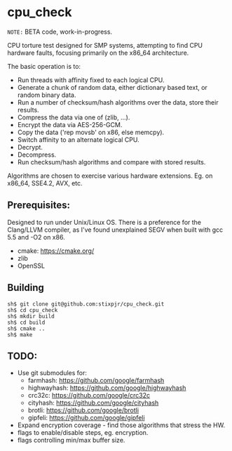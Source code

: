 # cpu_check

`NOTE:` BETA code, work-in-progress.

CPU torture test designed for SMP systems, attempting to find CPU hardware faults, focusing primarily on the x86_64 architecture.

The basic operation is to:
* Run threads with affinity fixed to each logical CPU.
* Generate a chunk of random data, either dictionary based text, or random binary data.
* Run a number of checksum/hash algorithms over the data, store their results.
* Compress the data via one of (zlib, ...).
* Encrypt the data via AES-256-GCM.
* Copy the data ('rep movsb' on x86, else memcpy).
* Switch affinity to an alternate logical CPU.
* Decrypt.
* Decompress.
* Run checksum/hash algorithms and compare with stored results.

Algorithms are chosen to exercise various hardware extensions. Eg. on x86_64, SSE4.2, AVX, etc.

## Prerequisites:

Designed to run under Unix/Linux OS. There is a preference for the Clang/LLVM compiler, as I've found unexplained SEGV when built with gcc 5.5 and -O2 on x86.

* cmake: https://cmake.org/
* zlib
* OpenSSL

## Building

```
sh$ git clone git@github.com:stixpjr/cpu_check.git
sh$ cd cpu_check
sh$ mkdir build
sh$ cd build
sh$ cmake ..
sh$ make
```

## TODO:

* Use git submodules for:
  * farmhash: https://github.com/google/farmhash
  * highwayhash: https://github.com/google/highwayhash
  * crc32c: https://github.com/google/crc32c
  * cityhash: https://github.com/google/cityhash
  * brotli: https://github.com/google/brotli
  * gipfeli: https://github.com/google/gipfeli
* Expand encryption coverage - find those algorithms that stress the HW.
* flags to enable/disable steps, eg. encryption.
* flags controlling min/max buffer size.
